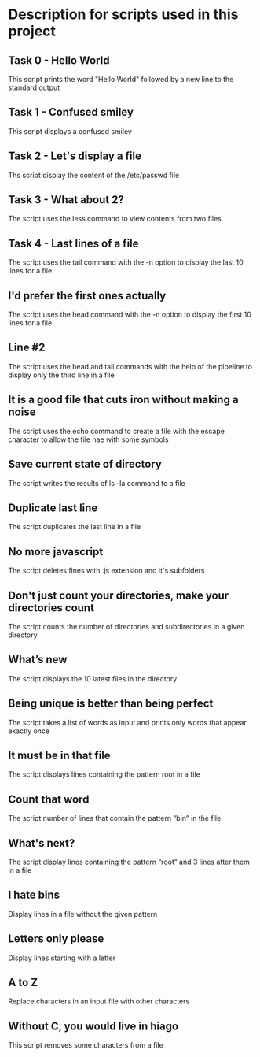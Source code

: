 # Description for scripts used in this project 

## Task 0 - Hello World
This script prints the word "Hello World" followed by a new line to the standard output

## Task 1 - Confused smiley
This script displays a confused smiley

## Task 2 - Let's display a file
Ths script display the content of the /etc/passwd file

## Task 3 - What about 2?
The script uses the less command to view contents from two files

## Task 4 - Last lines of a file
The script uses the tail command with the -n option to display the last 10 lines for a file

## I'd prefer the first ones actually
The script uses the head command with the -n option to display the first 10 lines for a file

## Line #2
The script uses the head and tail commands with the help of the pipeline to display only the third line in a file

## It is a good file that cuts iron without making a noise
The script uses the echo command to create a file with the escape character to allow the file nae with some symbols

## Save current state of directory
The script writes the results of ls -la command to a file

## Duplicate last line
The script duplicates the last line in a file

## No more javascript
The script deletes fines with .js extension and it's subfolders

## Don't just count your directories, make your directories count
The script counts the number of directories and subdirectories in a given directory

## What’s new
The script displays the 10 latest files in the directory

## Being unique is better than being perfect
The script takes a list of words as input and prints only words that appear exactly once

## It must be in that file
The script displays lines containing the pattern root in a file

## Count that word
The script number of lines that contain the pattern “bin” in the file

## What's next?
The script display lines containing the pattern “root” and 3 lines after them in a file

## I hate bins
Display lines in a file without the given pattern

## Letters only please
Display lines starting with a letter

## A to Z
Replace characters in an input file with other characters

## Without C, you would live in hiago
This script removes some characters from a file
